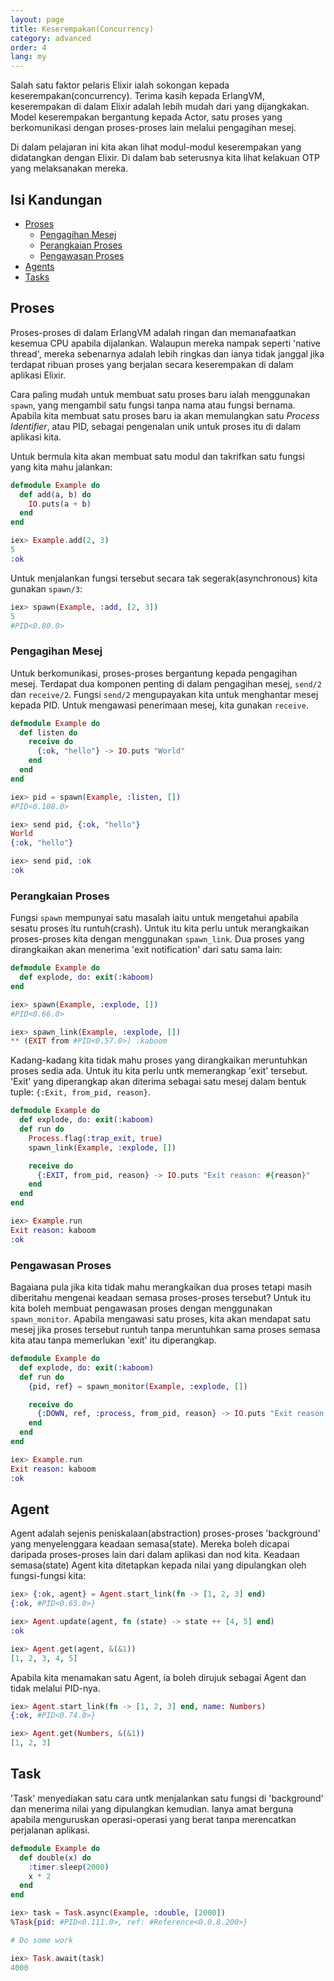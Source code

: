 ```yaml
---
layout: page
title: Keserempakan(Concurrency)
category: advanced
order: 4
lang: my
---
```


Salah satu faktor pelaris Elixir ialah sokongan kepada keserempakan(concurrency).  Terima kasih kepada ErlangVM, keserempakan di dalam Elixir adalah lebih mudah dari yang dijangkakan.  Model keserempakan bergantung kepada Actor, satu proses yang berkomunikasi dengan proses-proses lain melalui pengagihan mesej.

Di dalam pelajaran ini kita akan lihat modul-modul keserempakan yang didatangkan dengan Elixir.  Di dalam bab seterusnya kita lihat kelakuan OTP yang melaksanakan mereka.

## Isi Kandungan

- [Proses](#proses)
  - [Pengagihan Mesej](#pengagihan-mesej)
  - [Perangkaian Proses](#perangkaian-proses)
  - [Pengawasan Proses](#pengawasan-proses)
- [Agents](#agents)
- [Tasks](#tasks)

## Proses

Proses-proses di dalam ErlangVM adalah ringan dan memanafaatkan kesemua CPU apabila dijalankan.  Walaupun mereka nampak seperti 'native thread',  mereka sebenarnya adalah lebih ringkas dan ianya tidak janggal jika terdapat ribuan proses yang berjalan secara keserempakan di dalam aplikasi Elixir.

Cara paling mudah untuk membuat satu proses baru ialah menggunakan `spawn`, yang mengambil satu fungsi tanpa nama atau fungsi bernama.  Apabila kita membuat satu proses baru ia akan memulangkan satu _Process Identifier_, atau PID,  sebagai pengenalan unik untuk proses itu di dalam aplikasi kita.

Untuk bermula kita akan membuat satu modul dan takrifkan satu fungsi yang kita mahu jalankan:

```elixir
defmodule Example do
  def add(a, b) do
    IO.puts(a + b)
  end
end

iex> Example.add(2, 3)
5
:ok
```

Untuk menjalankan fungsi tersebut secara tak segerak(asynchronous) kita gunakan `spawn/3`:

```elixir
iex> spawn(Example, :add, [2, 3])
5
#PID<0.80.0>
```

### Pengagihan Mesej

Untuk berkomunikasi, proses-proses bergantung kepada pengagihan mesej.  Terdapat dua komponen penting di dalam pengagihan mesej, `send/2` dan `receive/2`.  Fungsi `send/2` mengupayakan kita untuk menghantar mesej kepada PID.  Untuk mengawasi penerimaan mesej, kita gunakan `receive`.  

```elixir
defmodule Example do
  def listen do
    receive do
      {:ok, "hello"} -> IO.puts "World"
    end
  end
end

iex> pid = spawn(Example, :listen, [])
#PID<0.108.0>

iex> send pid, {:ok, "hello"}
World
{:ok, "hello"}

iex> send pid, :ok
:ok
```

### Perangkaian Proses

Fungsi `spawn` mempunyai satu masalah iaitu untuk mengetahui apabila sesatu proses itu runtuh(crash).  Untuk itu kita perlu untuk merangkaikan proses-proses kita dengan menggunakan `spawn_link`.  Dua proses yang dirangkaikan akan menerima 'exit notification' dari satu sama lain:

```elixir
defmodule Example do
  def explode, do: exit(:kaboom)
end

iex> spawn(Example, :explode, [])
#PID<0.66.0>

iex> spawn_link(Example, :explode, [])
** (EXIT from #PID<0.57.0>) :kaboom
```

Kadang-kadang kita tidak mahu proses yang dirangkaikan meruntuhkan proses sedia ada.  Untuk itu kita perlu untk memerangkap 'exit' tersebut.  'Exit' yang diperangkap akan diterima sebagai satu mesej dalam bentuk tuple: `{:Exit, from_pid, reason}`.

```elixir
defmodule Example do
  def explode, do: exit(:kaboom)
  def run do
    Process.flag(:trap_exit, true)
    spawn_link(Example, :explode, [])

    receive do
      {:EXIT, from_pid, reason} -> IO.puts "Exit reason: #{reason}"
    end
  end
end

iex> Example.run
Exit reason: kaboom
:ok
```

### Pengawasan Proses

Bagaiana pula jika kita tidak mahu merangkaikan dua proses tetapi masih diberitahu mengenai keadaan semasa proses-proses tersebut?  Untuk itu kita boleh membuat pengawasan proses dengan menggunakan `spawn_monitor`.  Apabila mengawasi satu proses, kita akan mendapat satu mesej jika proses tersebut runtuh tanpa meruntuhkan sama proses semasa kita atau tanpa memerlukan 'exit' itu diperangkap.

```elixir
defmodule Example do
  def explode, do: exit(:kaboom)
  def run do
    {pid, ref} = spawn_monitor(Example, :explode, [])

    receive do
      {:DOWN, ref, :process, from_pid, reason} -> IO.puts "Exit reason: #{reason}"
    end
  end
end

iex> Example.run
Exit reason: kaboom
:ok
```

## Agent

Agent adalah sejenis peniskalaan(abstraction) proses-proses 'background' yang menyelenggara keadaan semasa(state).  Mereka boleh dicapai daripada proses-proses lain dari dalam aplikasi dan nod kita.  Keadaan semasa(state) Agent kita ditetapkan kepada nilai yang dipulangkan oleh fungsi-fungsi kita:  

```elixir
iex> {:ok, agent} = Agent.start_link(fn -> [1, 2, 3] end)
{:ok, #PID<0.65.0>}

iex> Agent.update(agent, fn (state) -> state ++ [4, 5] end)
:ok

iex> Agent.get(agent, &(&1))
[1, 2, 3, 4, 5]
```

Apabila kita menamakan satu Agent, ia boleh dirujuk sebagai Agent dan tidak melalui PID-nya. 

```elixir
iex> Agent.start_link(fn -> [1, 2, 3] end, name: Numbers)
{:ok, #PID<0.74.0>}

iex> Agent.get(Numbers, &(&1))
[1, 2, 3]
```

## Task

'Task' menyediakan satu cara untk menjalankan satu fungsi di 'background' dan menerima nilai yang dipulangkan kemudian.  Ianya amat berguna apabila menguruskan operasi-operasi yang berat tanpa merencatkan perjalanan aplikasi. 

```elixir
defmodule Example do
  def double(x) do
    :timer.sleep(2000)
    x * 2
  end
end

iex> task = Task.async(Example, :double, [2000])
%Task{pid: #PID<0.111.0>, ref: #Reference<0.0.8.200>}

# Do some work

iex> Task.await(task)
4000
```
